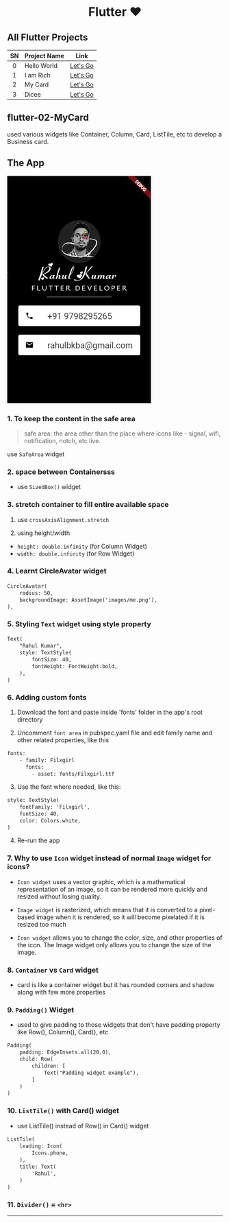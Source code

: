 <h1 align=center>Flutter ❤</h1>

## All Flutter Projects

| SN | Project Name | Link |
| :---: | :--- | :---: |
|0|Hello World|[Let's Go](https://github.com/Rahullkumr/flutter-00-helloWorld)|
|1|I am Rich|[Let's Go](https://github.com/Rahullkumr/flutter-01-IAmRich)|
|2|My Card|[Let's Go](https://github.com/Rahullkumr/flutter-02-MyCard)|
|3|Dicee|[Let's Go](https://github.com/Rahullkumr/flutter-03-Dicee)|

## flutter-02-MyCard

used various widgets like Container, Column, Card, ListTile, etc to develop a Business card.

## The App
![](./BusinessCard.jpg)

### 1. To keep the content in the safe area
> safe area: the area other than the place where icons like - signal, wifi, notification, notch, etc live.

use `SafeArea` widget

### 2. space between Containersss
- use `SizedBox()` widget

### 3. stretch container to fill entire available space

1. use `crossAxisAlignment.stretch`

2. using height/width 
- `height: double.infinity` (for Column Widget)
- `width: double.infinity` (for Row Widget)


### 4. Learnt CircleAvatar widget
```
CircleAvatar(
    radius: 50,
    backgroundImage: AssetImage('images/me.png'),
),
```

### 5. Styling ```Text``` widget using style property
```
Text(
    "Rahul Kumar",
    style: TextStyle(
        fontSize: 40,
        fontWeight: FontWeight.bold,
    ),
)
```
### 6. Adding custom fonts

1. Download the font and paste inside 'fonts' folder in the app's root directory

2. Uncomment `font area` in pubspec.yaml file and edit family name and other related properties, like this
```
fonts:
    - family: Filxgirl
      fonts:
        - asset: fonts/Filxgirl.ttf
```
3. Use the font where needed, like this:
```
style: TextStyle(
    fontFamily: 'Filxgirl',
    fontSize: 40,
    color: Colors.white,
)
```

4. Re-run the app

### 7. Why to use `Icon` widget instead of normal `Image` widget for icons?

- `Icon widget` uses a vector graphic, which is a mathematical representation of an image, so it can be rendered more quickly and resized without losing quality. 

- `Image widget` is rasterized, which means that it is converted to a pixel-based image when it is rendered, so it will become pixelated if it is resized too much

- `Icon widget` allows you to change the color, size, and other properties of the icon. The Image widget only allows you to change the size of the image.

### 8. `Container` vs `Card` widget

- card is like a container widget but it has rounded corners and shadow along with few more properties  

### 9. `Padding()` Widget

- used to give padding to those widgets that don't have padding property like Row(), Column(), Card(), etc
```
Padding(
    padding: EdgeInsets.all(20.0),
    child: Row(
        children: [
            Text("Padding widget example"),
        ]
    )
)
```

### 10. `ListTile()` with Card() widget

- use ListTile() instead of Row() in Card() widget

```
ListTile(
    leading: Icon(
        Icons.phone,
    ),
    title: Text(
        'Rahul',
    )
)
```
### 11. `Divider()` = `<hr>`
---
